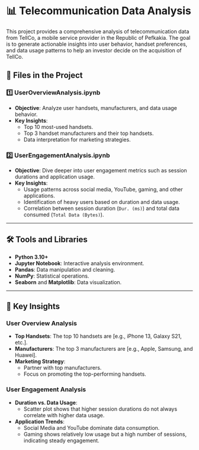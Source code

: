 # 📊 Telecommunication Data Analysis

This project provides a comprehensive analysis of telecommunication data from TellCo, a mobile service provider in the Republic of Pefkakia. The goal is to generate actionable insights into user behavior, handset preferences, and data usage patterns to help an investor decide on the acquisition of TellCo.  

## 📁 Files in the Project

### 1️⃣ **UserOverviewAnalysis.ipynb**
   - **Objective**: Analyze user handsets, manufacturers, and data usage behavior.  
   - **Key Insights**:
     - Top 10 most-used handsets.
     - Top 3 handset manufacturers and their top handsets.
     - Data interpretation for marketing strategies.

### 2️⃣ **UserEngagementAnalysis.ipynb**
   - **Objective**: Dive deeper into user engagement metrics such as session durations and application usage.  
   - **Key Insights**:
     - Usage patterns across social media, YouTube, gaming, and other applications.
     - Identification of heavy users based on duration and data usage.
     - Correlation between session duration (`Dur. (ms)`) and total data consumed (`Total Data (Bytes)`).

---

## 🛠️ Tools and Libraries

- **Python 3.10+**
- **Jupyter Notebook**: Interactive analysis environment.
- **Pandas**: Data manipulation and cleaning.
- **NumPy**: Statistical operations.
- **Seaborn** and **Matplotlib**: Data visualization.

---

## 🧪 Key Insights

### User Overview Analysis
- **Top Handsets**: The top 10 handsets are [e.g., iPhone 13, Galaxy S21, etc.].  
- **Manufacturers**: The top 3 manufacturers are [e.g., Apple, Samsung, and Huawei].  
- **Marketing Strategy**:
  - Partner with top manufacturers.
  - Focus on promoting the top-performing handsets.

### User Engagement Analysis
- **Duration vs. Data Usage**:  
  - Scatter plot shows that higher session durations do not always correlate with higher data usage.  
- **Application Trends**:  
  - Social Media and YouTube dominate data consumption.  
  - Gaming shows relatively low usage but a high number of sessions, indicating steady engagement.  



